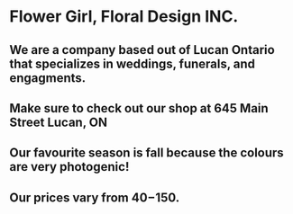 # Flower Girl, Floral Design INC.

## We are a company based out of Lucan Ontario that specializes in weddings, funerals, and engagments.

## Make sure to check out our shop at 645 Main Street Lucan, ON

## Our favourite season is fall because the colours are very photogenic! 

## Our prices vary from $40-$150. 

## 
